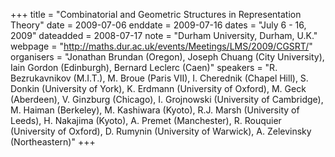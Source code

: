 +++
title = "Combinatorial and Geometric Structures in Representation Theory"
date = 2009-07-06
enddate = 2009-07-16
dates = "July 6 - 16, 2009"
dateadded = 2008-07-17
note = "Durham University, Durham, U.K."
webpage = "http://maths.dur.ac.uk/events/Meetings/LMS/2009/CGSRT/"
organisers = "Jonathan Brundan (Oregon), Joseph Chuang (City University),
Iain Gordon (Edinburgh), Bernard Leclerc (Caen)"
speakers = "R. Bezrukavnikov (M.I.T.), M. Broue (Paris VII), I. Cherednik (Chapel Hill),
S. Donkin (University of York), K. Erdmann (University of Oxford),
M. Geck (Aberdeen), V. Ginzburg (Chicago), I. Grojnowski (University of Cambridge), M. Haiman (Berkeley), M. Kashiwara (Kyoto),
R.J. Marsh (University of Leeds), H. Nakajima (Kyoto), A. Premet (Manchester),
R. Rouquier (University of Oxford), D. Rumynin (University of Warwick),
A. Zelevinsky (Northeastern)"
+++

